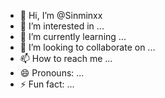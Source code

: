 - 👋 Hi, I’m @Sinminxx
- 👀 I’m interested in ...
- 🌱 I’m currently learning ...
- 💞️ I’m looking to collaborate on ...
- 📫 How to reach me ...
- 😄 Pronouns: ...
- ⚡ Fun fact: ...

<!---
Sinminxx/Sinminxx is a ✨ special ✨ repository because its `README.md` (this file) appears on your GitHub profile.
You can click the Preview link to take a look at your changes.
--->
